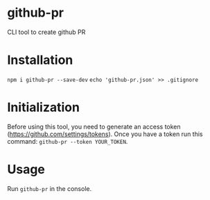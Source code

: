 # github-pr
CLI tool to create github PR

# Installation
`npm i github-pr --save-dev`
`echo 'github-pr.json' >> .gitignore`

# Initialization
Before using this tool, you need to generate an access token (https://github.com/settings/tokens). Once you have a token run this command:
`github-pr --token YOUR_TOKEN`.

# Usage
Run `github-pr` in the console.
